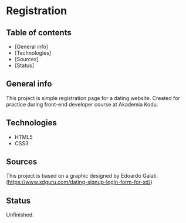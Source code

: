 # Registration

## Table of contents
* [General info]
* [Technologies] 
* [Sources] 
* [Status]

## General info
This project is simple registration page for a dating website. Created for practice during front-end developer course at Akademia Kodu.

## Technologies
* HTML5
* CSS3

## Sources
This project is based on a graphic designed by Edoardo Galati. (https://www.xdguru.com/dating-signup-login-form-for-xd/)

## Status
Unfinished.